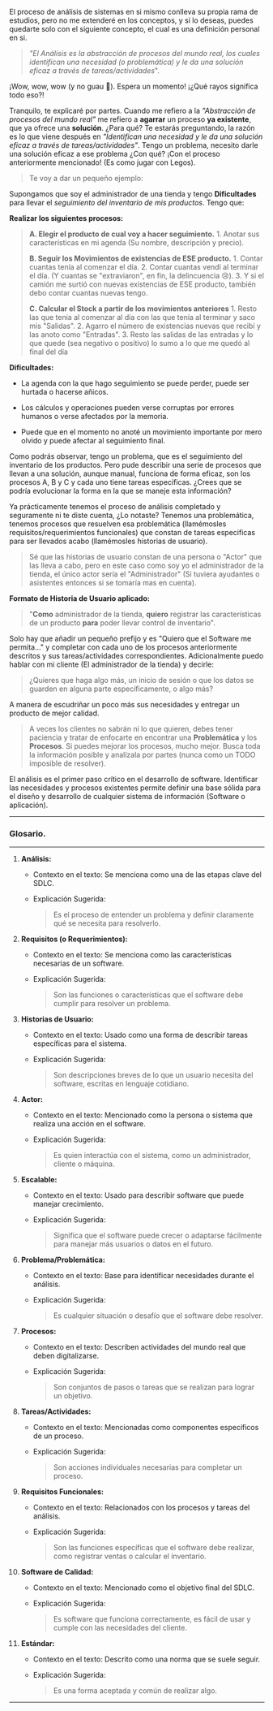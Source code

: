 El proceso de análisis de sistemas en si mismo conlleva su propia rama de estudios, pero no me extenderé en los conceptos, y si lo deseas, puedes quedarte solo con el siguiente concepto, el cual es una definición personal en si.

> _"El Análisis es la abstracción de procesos del mundo real, los cuales identifican una necesidad (o problemática) y le da una solución eficaz a través de tareas/actividades_".

¡Wow, wow, wow (y no guau 🐶). Espera un momento! ¡¿Qué rayos significa todo eso?!

Tranquilo, te explicaré por partes. Cuando me refiero a la _"Abstracción de procesos del mundo real"_ me refiero a **agarrar** un proceso **ya existente**, que ya ofrece una **solución**. ¿Para qué? Te estarás preguntando, la razón es lo que viene después en _"Identifican una necesidad y le da una solución eficaz a través de tareas/actividades"_. Tengo un problema, necesito darle una solución eficaz a ese problema ¿Con qué? ¡Con el proceso anteriormente mencionado! (Es como jugar con Legos).

> Te voy a dar un pequeño ejemplo:

Supongamos que soy el administrador de una tienda y tengo **Dificultades** para llevar el _seguimiento del inventario de mis productos_. Tengo que:

**Realizar los siguientes procesos:**

> 	**A. Elegir el producto de cual voy a hacer seguimiento.**
> 		1. Anotar sus características en mi agenda (Su nombre, descripción y precio).
> 		
> 	**B. Seguir los Movimientos de existencias de ESE producto.**
> 		1. Contar cuantas tenía al comenzar el día.
> 		2. Contar cuantas vendí al terminar el día. (Y cuantas se "extraviaron", en fin, la delincuencia 😢).
> 		3. Y si el camión me surtió con nuevas existencias de ESE producto, también debo contar cuantas nuevas tengo.
> 		
> 	**C. Calcular el Stock a partir de los movimientos anteriores**
> 		1. Resto las que tenia al comenzar al día con las que tenía al terminar y saco mis "Salidas".
> 		2. Agarro el número de existencias nuevas que recibí  y las anoto como "Entradas".
> 		3. Resto las salidas de las entradas y lo que quede (sea negativo o positivo) lo sumo a lo que me quedó al final del día

**Dificultades:**
- La agenda con la que hago seguimiento se puede perder, puede ser hurtada o hacerse añicos. 

 - Los cálculos y operaciones pueden verse corruptas por errores humanos o verse afectados por la memoria. 

 - Puede que en el momento no anoté un movimiento importante por mero olvido y puede afectar al seguimiento final.

Como podrás observar, tengo un problema, que es el seguimiento del inventario de los productos. Pero pude describir una serie de procesos que llevan a una solución, aunque manual, funciona de forma eficaz, son los procesos A, B y C y cada uno tiene tareas especificas. ¿Crees que se podría evolucionar la forma en la que se maneje esta información?

Ya prácticamente tenemos el proceso de análisis completado y seguramente ni te diste cuenta, ¿Lo notaste? Tenemos una problemática, tenemos procesos que resuelven esa problemática (llamémosles requisitos/requerimientos funcionales) que constan de tareas especificas para ser llevados acabo (llamémosles historias de usuario).

> Sé que las historias de usuario constan de una persona o "Actor" que las lleva a cabo, pero en este caso como soy yo el administrador de la tienda, el único actor sería el "Administrador" (Si tuviera ayudantes o asistentes entonces si se tomaría mas en cuenta).

**Formato de Historia de Usuario aplicado:**

>"**Como** administrador de la tienda, **quiero** registrar las características de un producto **para** poder llevar control de inventario".

Solo hay que añadir un pequeño prefijo y es "Quiero que el Software me permita..." y completar con cada uno de los procesos anteriormente descritos y sus tareas/actividades correspondientes. Adicionalmente puedo hablar con mi cliente (El administrador de la tienda) y decirle:

>¿Quieres que haga algo más, un inicio de sesión o que los datos se guarden en alguna parte específicamente, o algo más? 

A manera de escudriñar un poco más sus necesidades y entregar un producto de mejor calidad.

>A veces los clientes no sabrán ni lo que quieren, debes tener paciencia y tratar de enfocarte en encontrar una **Problemática** y los **Procesos**. Si puedes mejorar los procesos, mucho mejor. Busca toda la información posible y analízala por partes (nunca como un TODO imposible de resolver).

El análisis es el primer paso crítico en el desarrollo de software. Identificar las necesidades y procesos existentes permite definir una base sólida para el diseño y desarrollo de cualquier sistema de información (Software o aplicación).

---
### Glosario.

---

1. **Análisis:**
    
    - Contexto en el texto: Se menciona como una de las etapas clave del SDLC.
    - Explicación Sugerida:
        
        > Es el proceso de entender un problema y definir claramente qué se necesita para resolverlo.
        
2. **Requisitos (o Requerimientos):**
    
    - Contexto en el texto: Se menciona como las características necesarias de un software.
    - Explicación Sugerida:
        
        > Son las funciones o características que el software debe cumplir para resolver un problema.
        
3. **Historias de Usuario:**
    
    - Contexto en el texto: Usado como una forma de describir tareas específicas para el sistema.
    - Explicación Sugerida:
        
        > Son descripciones breves de lo que un usuario necesita del software, escritas en lenguaje cotidiano.
        
4. **Actor:**
    
    - Contexto en el texto: Mencionado como la persona o sistema que realiza una acción en el software.
    - Explicación Sugerida:
        
        > Es quien interactúa con el sistema, como un administrador, cliente o máquina.
        
5. **Escalable:**
    
    - Contexto en el texto: Usado para describir software que puede manejar crecimiento.
    - Explicación Sugerida:
        
        > Significa que el software puede crecer o adaptarse fácilmente para manejar más usuarios o datos en el futuro.
        
6. **Problema/Problemática:**
    
    - Contexto en el texto: Base para identificar necesidades durante el análisis.
    - Explicación Sugerida:
        
        > Es cualquier situación o desafío que el software debe resolver.
        
7. **Procesos:**
    
    - Contexto en el texto: Describen actividades del mundo real que deben digitalizarse.
    - Explicación Sugerida:
        
        > Son conjuntos de pasos o tareas que se realizan para lograr un objetivo.
        
8. **Tareas/Actividades:**
    
    - Contexto en el texto: Mencionadas como componentes específicos de un proceso.
    - Explicación Sugerida:
        
        > Son acciones individuales necesarias para completar un proceso.
        
9. **Requisitos Funcionales:**
    
    - Contexto en el texto: Relacionados con los procesos y tareas del análisis.
    - Explicación Sugerida:
        
        > Son las funciones específicas que el software debe realizar, como registrar ventas o calcular el inventario.
        
10. **Software de Calidad:**
    
    - Contexto en el texto: Mencionado como el objetivo final del SDLC.
    - Explicación Sugerida:
        
        > Es software que funciona correctamente, es fácil de usar y cumple con las necesidades del cliente.
        
11. **Estándar:**
    
    - Contexto en el texto: Descrito como una norma que se suele seguir.
    - Explicación Sugerida:
        
        > Es una forma aceptada y común de realizar algo.
        

---

